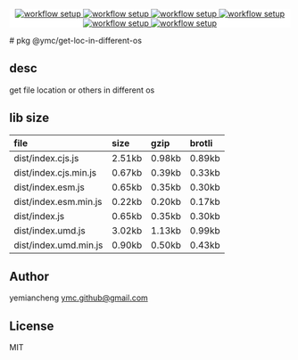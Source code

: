 <p align="center" style="background:white;">
<!-- github workflow stat:s -->
<!-- one line and center  -->
  <a href="https://github.com/YMC-GitHub">
    <img alt="workflow setup" src="https://img.shields.io/static/v1?label=pkg&message=done&color=ff69b4&style=flat-square" />
  </a>
  <a href="https://github.com/YMC-GitHub">
    <img alt="workflow setup" src="https://img.shields.io/static/v1?label=cod&message=done&color=ff69b4&style=flat-square" />
  </a>
    <a href="https://github.com/YMC-GitHub">
    <img alt="workflow setup" src="https://img.shields.io/static/v1?label=dep&message=done&color=ff69b4&style=flat-square" />
  </a>
  <a href="https://github.com/YMC-GitHub">
    <img alt="workflow setup" src="https://img.shields.io/static/v1?label=lin&message=done&color=ff69b4&style=flat-square" />
  </a>
    <a href="https://github.com/YMC-GitHub">
    <img alt="workflow setup" src="https://img.shields.io/static/v1?label=tes&message=fail&color=ff69b4&style=flat-square" />
  </a>
      <a href="https://github.com/YMC-GitHub">
    <img alt="workflow setup" src="https://img.shields.io/static/v1?label=pro&message=done&color=ff69b4&style=flat-square" />
  </a>


  <!-- https://img.shields.io/badge/<LABEL>-<MESSAGE>-<COLOR> -->
  <!-- https://img.shields.io/static/v1?label=<LABEL>&message=<MESSAGE>&color=<COLOR> -->
<!-- github workflow stat:e -->
</p>
# pkg @ymc/get-loc-in-different-os

## desc
get file location or others in different os

## lib size  
file | size | gzip | brotli
:---- | :---- | :---- | :----
dist/index.cjs.js | 2.51kb | 0.98kb | 0.89kb
dist/index.cjs.min.js | 0.67kb | 0.39kb | 0.33kb
dist/index.esm.js | 0.65kb | 0.35kb | 0.30kb
dist/index.esm.min.js | 0.22kb | 0.20kb | 0.17kb
dist/index.js | 0.65kb | 0.35kb | 0.30kb
dist/index.umd.js | 3.02kb | 1.13kb | 0.99kb
dist/index.umd.min.js | 0.90kb | 0.50kb | 0.43kb

## Author
yemiancheng <ymc.github@gmail.com>

## License
MIT